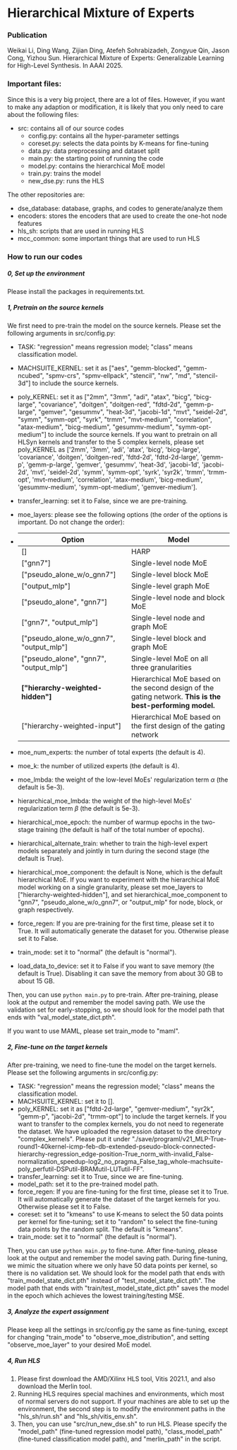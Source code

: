 # Hierarchical Mixture of Experts

### Publication

Weikai Li, Ding Wang, Zijian Ding, Atefeh Sohrabizadeh, Zongyue Qin, Jason Cong, Yizhou Sun. Hierarchical Mixture of Experts: Generalizable Learning for High-Level Synthesis. In AAAI 2025.



### Important files:

Since this is a very big project, there are a lot of files. However, if you want to make any adaption or modification, it is likely that you only need to care about the following files:

- src: contains all of our source codes
  - config.py: contains all the hyper-parameter settings
  - coreset.py: selects the data points by K-means for fine-tuning
  - data.py: data preprocessing and dataset split
  - main.py: the starting point of running the code
  - model.py: contains the hierarchical MoE model
  - train.py: trains the model
  - new_dse.py: runs the HLS

The other repositories are:

- dse_database: database, graphs, and codes to generate/analyze them
- encoders: stores the encoders that are used to create the one-hot node features
- hls_sh: scripts that are used in running HLS
- mcc_common: some important things that are used to run HLS



### How to run our codes

##### 0, Set up the environment

Please install the packages in requirements.txt.



##### 1, Pretrain on the source kernels

We first need to pre-train the model on the source kernels. Please set the following arguments in src/config.py:

- TASK: "regression" means regression model; "class" means classification model.

- MACHSUITE_KERNEL: set it as ["aes", "gemm-blocked", "gemm-ncubed", "spmv-crs", "spmv-ellpack", "stencil", "nw", "md", "stencil-3d"] to include the source kernels.

- poly_KERNEL: set it as ["2mm", "3mm", "adi", "atax", "bicg", "bicg-large", "covariance", "doitgen", "doitgen-red", "fdtd-2d", "gemm-p-large", "gemver", "gesummv", "heat-3d", "jacobi-1d", "mvt", "seidel-2d", "symm", "symm-opt", "syrk", "trmm", "mvt-medium", "correlation", "atax-medium", "bicg-medium", "gesummv-medium", "symm-opt-medium"] to include the source kernels. If you want to pretrain on all HLSyn kernels and transfer to the 5 complex kernels, please set poly_KERNEL as ['2mm', '3mm', 'adi', 'atax', 'bicg', 'bicg-large', 'covariance', 'doitgen', 'doitgen-red', 'fdtd-2d', 'fdtd-2d-large', 'gemm-p', 'gemm-p-large', 'gemver', 'gesummv', 'heat-3d', 'jacobi-1d', 'jacobi-2d', 'mvt', 'seidel-2d', 'symm', 'symm-opt', 'syrk', 'syr2k', 'trmm', 'trmm-opt', 'mvt-medium', 'correlation', 'atax-medium', 'bicg-medium', 'gesummv-medium', 'symm-opt-medium', 'gemver-medium'].

- transfer_learning: set it to False, since we are pre-training.

- moe_layers: please see the following options (the order of the options is important. Do not change the order):

- | Option                                  | Model                                                        |
  | --------------------------------------- | ------------------------------------------------------------ |
  | []                                      | HARP                                                         |
  | ["gnn7"]                                | Single-level node MoE                                        |
  | ["pseudo_alone_w/o_gnn7"]               | Single-level block MoE                                       |
  | ["output_mlp"]                          | Single-level graph MoE                                       |
  | ["pseudo_alone", "gnn7"]                | Single-level node and block MoE                              |
  | ["gnn7", "output_mlp"]                  | Single-level node and graph MoE                              |
  | ["pseudo_alone_w/o_gnn7", "output_mlp"] | Single-level block and graph MoE                             |
  | ["pseudo_alone", "gnn7", "output_mlp"]  | Single-level MoE on all three granularities                  |
  | **["hierarchy-weighted-hidden"]**       | Hierarchical MoE based on the second design of the gating network. **This is the best-performing model.** |
  | ["hierarchy-weighted-input"]            | Hierarchical MoE based on the first design of the gating network |

- moe_num_experts: the number of total experts (the default is 4).

- moe_k: the number of utilized experts (the default is 4).

- moe_lmbda: the weight of the low-level MoEs' regularization term $\alpha$  (the default is 5e-3).

- hierarchical_moe_lmbda: the weight of the high-level MoEs' regularization term $\beta$  (the default is 5e-3).

- hierarchical_moe_epoch: the number of warmup epochs in the two-stage training (the default is half of the total number of epochs).

- hierarchical_alternate_train: whether to train the high-level expert models separately and jointly in turn during the second stage (the default is True).

- hierarchical_moe_component: the default is None, which is the default hierarchical MoE. If you want to experiment with the hierarchical MoE model working on a single granularity, please set moe_layers to ["hierarchy-weighted-hidden"], and set hierarchical_moe_component to "gnn7", "pseudo_alone_w/o_gnn7", or "output_mlp" for node, block, or graph respectively.

- force_regen: If you are pre-training for the first time, please set it to True. It will automatically generate the dataset for you.  Otherwise please set it to False.

- train_mode: set it to "normal" (the default is "normal").

- load_data_to_device: set it to False if you want to save memory (the default is True). Disabling it can save the memory from about 30 GB to about 15 GB.

Then, you can use `python main.py` to pre-train. After pre-training, please look at the output and remember the model saving path. We use the validation set for early-stopping, so we should look for the model path that ends with "val_model_state_dict.pth".

If you want to use MAML, please set train_mode to "maml".



##### 2, Fine-tune on the target kernels

After pre-training, we need to fine-tune the model on the target kernels. Please set the following arguments in src/config.py:

- TASK: "regression" means the regression model; "class" means the classification model.
- MACHSUITE_KERNEL: set it to [].
- poly_KERNEL: set it as ["fdtd-2d-large", "gemver-medium", "syr2k", "gemm-p", "jacobi-2d", "trmm-opt"] to include the target kernels. If you want to transfer to the complex kernels, you do not need to regenerate the dataset. We have uploaded the regression dataset to the directory "complex_kernels". Please put it under "./save/programl/v21_MLP-True-round1-40kernel-icmp-feb-db-extended-pseudo-block-connected-hierarchy-regression_edge-position-True_norm_with-invalid_False-normalization_speedup-log2_no_pragma_False_tag_whole-machsuite-poly_perfutil-DSPutil-BRAMutil-LUTutil-FF".
- transfer_learning: set it to True, since we are fine-tuning.
- model_path: set it to the pre-trained model path.
- force_regen: If you are fine-tuning for the first time, please set it to True. It will automatically generate the dataset of the target kernels for you. Otherwise please set it to False.
- coreset: set it to "kmeans" to use K-means to select the 50 data points per kernel for fine-tuning; set it to "random" to select the fine-tuning data points by the random split. The default is "kmeans".
- train_mode: set it to "normal" (the default is "normal").

Then, you can use `python main.py` to fine-tune. After fine-tuning, please look at the output and remember the model saving path. During fine-tuning, we mimic the situation where we only have 50 data points per kernel,  so there is no validation set. We should look for the model path that ends with "train_model_state_dict.pth" instead of "test_model_state_dict.pth". The model path that ends with "train/test_model_state_dict.pth" saves the model in the epoch which achieves the lowest training/testing MSE.



##### 3, Analyze the expert assignment

Please keep all the settings in src/config.py the same as fine-tuning, except for changing "train_mode" to "observe_moe_distribution", and setting "observe_moe_layer" to your desired MoE model.



##### 4, Run HLS

1. Please first download the AMD/Xilinx HLS tool, Vitis 2021.1, and also download the Merlin tool.
2. Running HLS requires special machines and environments, which most of normal servers do not support. If your machines are able to set up the environment, the second step is to modify the environment paths in the "hls_sh/run.sh" and "hls_sh/vitis_env.sh".
3. Then, you can use "src/run_new_dse.sh" to run HLS. Please specify the "model_path" (fine-tuned regression model path), "class_model_path" (fine-tuned classification model path), and "merlin_path" in the script.